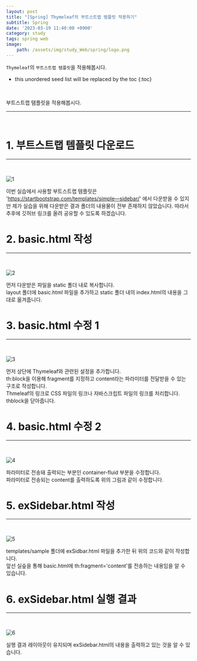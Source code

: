 ```yaml
---
layout: post
title: "[Spring] Thymeleaf의 부트스트랩 템플릿 적용하기"
subtitle: Spring
date: '2023-03-19 11:40:00 +0900'
category: study
tags: spring web
image:
    path: /assets/img/study_Web/spring/logo.png
---
```


`Thymeleaf`의 `부트스트랩 탬플릿`을 적용해봅시다.

<!--more-->

* this unordered seed list will be replaced by the toc
{:toc}
<br>

부트스트랩 탬플릿을 적용해봅시다.<br>

---
<br>

# 1. 부트스트랩 템플릿 다운로드
---
<br>

![1](/assets/img/study_Web/spring/2023-03-19-[Spring]_Thymeleaf의_부트스트랩_템플릿_적용하기/1.PNG)
<br>

이번 실습에서 사용할 부트스트랩 템플릿은 'https://startbootstrap.com/templates/simple—sidebar/' 에서 다운받을 수 있지만 제가 실습을 위해 다운받은 결과 폴더의 내용물이 전부 존재하지 않았습니다. 따라서 추후에 깃허브 링크를 올려 공유할 수 있도록 하겠습니다.<br>

# 2. basic.html 작성
---
<br>

![2](/assets/img/study_Web/spring/2023-03-19-[Spring]_Thymeleaf의_부트스트랩_템플릿_적용하기/2.PNG)
<br>

먼저 다운받은 파일을 static 폴더 내로 복사합니다.<br>
layout 폴더에 basic.html 파일을 추가하고 static 폴더 내의 index.html의 내용을 그대로 옮겨줍니다.

# 3. basic.html 수정 1
---
<br>

![3](/assets/img/study_Web/spring/2023-03-19-[Spring]_Thymeleaf의_부트스트랩_템플릿_적용하기/3.PNG)
<br>

먼저 상단에 Thymeleaf와 관련된 설정을 추가합니다.<br>
th:block을 이용해 fragment를 지정하고 content라는 파라미터를 전달받을 수 있는 구조로 작성합니다.<br>
Thmeleaf의 링크로 CSS 파일의 링크나 자바스크립트 파일의 링크를 처리합니다.<br>
thblock을 닫아줍니다.<br>


# 4. basic.html 수정 2
---
<br>

![4](/assets/img/study_Web/spring/2023-03-19-[Spring]_Thymeleaf의_부트스트랩_템플릿_적용하기/4.PNG)
<br>

파라미터로 전송돼 출력되는 부분인 container-fluid 부분을 수정합니다.<br>
파라미터로 전송되는 content를 출력하도록 위의 그림과 같이 수정합니다.<br>

# 5. exSidebar.html 작성
---
<br>

![5](/assets/img/study_Web/spring/2023-03-19-[Spring]_Thymeleaf의_부트스트랩_템플릿_적용하기/5.PNG)
<br>

templates/sample 폴더에 exSidbar.html 파일을 추가한 뒤 위의 코드와 같이 작성합니다.<br>
앞선 실슾을 통해 basic.html에 th:fragment='content'를 전송하는 내용임을 알 수 있습니다.<br>

# 6. exSidebar.html 실행 결과
---
<br>

![6](/assets/img/study_Web/spring/2023-03-19-[Spring]_Thymeleaf의_부트스트랩_템플릿_적용하기/6.PNG)
<br>

실행 결과 레이아웃이 유지되며 exSidebar.html의 내용을 출력하고 있는 것을 알 수 있습니다.<br>
